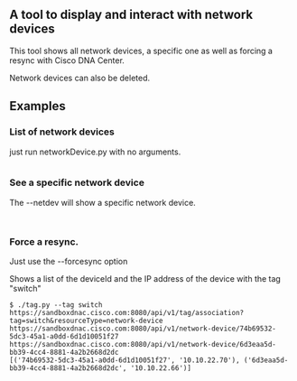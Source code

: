 ## A tool to display and interact with network devices
This tool shows all network devices, a specific one as well as forcing a resync with Cisco DNA Center.

Network devices can also be deleted.

## Examples

### List of network devices
just run networkDevice.py with no arguments.

```buildoutcfg

```

### See a specific network device
The --netdev <ip> will show a specific network device.

```buildoutcfg


```

### Force a resync.
Just use the --forcesync <ip> option

Shows a list of the deviceId and the IP address of the device with the tag "switch"
```buildoutcfg
$ ./tag.py --tag switch 
https://sandboxdnac.cisco.com:8080/api/v1/tag/association?tag=switch&resourceType=network-device
https://sandboxdnac.cisco.com:8080/api/v1/network-device/74b69532-5dc3-45a1-a0dd-6d1d10051f27
https://sandboxdnac.cisco.com:8080/api/v1/network-device/6d3eaa5d-bb39-4cc4-8881-4a2b2668d2dc
[('74b69532-5dc3-45a1-a0dd-6d1d10051f27', '10.10.22.70'), ('6d3eaa5d-bb39-4cc4-8881-4a2b2668d2dc', '10.10.22.66')]
```
